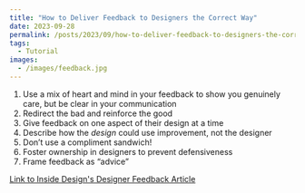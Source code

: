 ```yaml
---
title: "How to Deliver Feedback to Designers the Correct Way"
date: 2023-09-28
permalink: /posts/2023/09/how-to-deliver-feedback-to-designers-the-correct-way/
tags:
  - Tutorial
images:
  - /images/feedback.jpg
---
```


1. Use a mix of heart and mind in your feedback to show you genuinely care, but be clear in your communication
2. Redirect the bad and reinforce the good
3. Give feedback on one aspect of their design at a time
4. Describe how the _design_ could use improvement, not the designer
5. Don’t use a compliment sandwich!
6. Foster ownership in designers to prevent defensiveness
7. Frame feedback as “advice”

[Link to Inside Design's Designer Feedback Article](https://www.invisionapp.com/inside-design/give-designers-feedback/)
